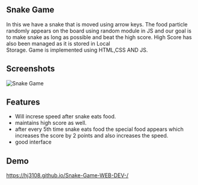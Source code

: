 ## Snake Game
In this we have a snake that is moved using arrow keys. The food particle randomly appears on the board using random module in JS and our goal is to make snake as long as possible and beat the high score. High Score has also been managed as it is stored in Local  
Storage. Game is implemented using HTML,CSS AND JS.



## Screenshots

![Snake Game](https://user-images.githubusercontent.com/69028741/151384253-680f5b65-5e49-4312-8a09-c3254d5c8c42.png)


## Features

- Will increse speed after snake eats food.
- maintains high score as well.
- after every 5th time snake eats food the special food appears which increases the score by 2 points and also increases the speed.
- good interface


## Demo
https://hj3108.github.io/Snake-Game-WEB-DEV-/
